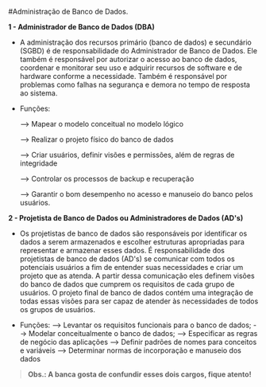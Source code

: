 #Administração de Banco de Dados. 

**1 - Administrador de Banco de Dados (DBA)**

  * A administração dos recursos primário (banco de dados) e secundário (SGBD) é de responsabilidade do Administrador de Banco de Dados. Ele também é responsável por autorizar o acesso ao banco de dados, coordenar e monitorar seu uso e adquirir recursos de software e de hardware conforme a necessidade. Também é responsável por problemas como falhas na segurança e demora no tempo de resposta ao sistema.

  * Funções:

    --> Mapear o modelo conceitual no modelo lógico
    
    --> Realizar o projeto físico do banco de dados
    
    --> Criar usuários, definir visões e permissões, além de regras de integridade
    
    --> Controlar os processos de backup e recuperação
    
    --> Garantir o bom desempenho no acesso e manuseio do banco pelos usuários.

**2 - Projetista de Banco de Dados ou Administradores de Dados (AD's)**

  * Os projetistas de banco de dados são responsáveis por identificar os dados a serem armazenados e escolher estruturas apropriadas para representar e armazenar esses dados. É responsabilidade dos projetistas de banco de dados (AD's) se comunicar com todos os potenciais usuários a fim de entender suas necessidades e criar um projeto que as atenda. A partir dessa comunicação eles definem visões do banco de dados que cumprem os requisitos de cada grupo de usuários. O projeto final de banco de dados contém uma integração de todas essas visões para ser capaz de atender às necessidades de todos os grupos de usuários.

 * Funções:
    --> Levantar os requisitos funcionais para o banco de dados;
    --> Modelar conceitualmente o banco de dados;
    --> Especificar as regras de negócio das aplicações
    --> Definir padrões de nomes para conceitos e variáveis
    --> Determinar normas de incorporação e manuseio dos dados

> **Obs.: A banca gosta de confundir esses dois cargos, fique atento!**
